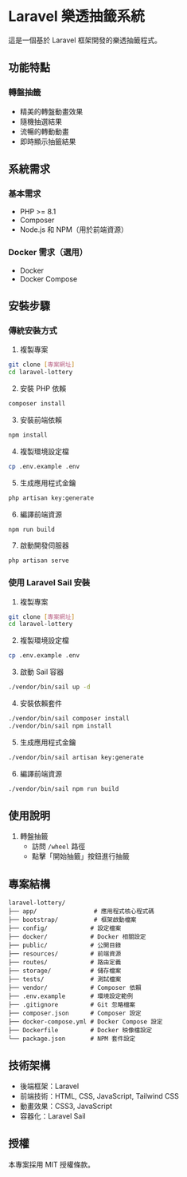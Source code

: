 # Laravel 樂透抽籤系統

這是一個基於 Laravel 框架開發的樂透抽籤程式。

## 功能特點

### 轉盤抽籤
- 精美的轉盤動畫效果
- 隨機抽選結果
- 流暢的轉動動畫
- 即時顯示抽籤結果

## 系統需求

### 基本需求
- PHP >= 8.1
- Composer
- Node.js 和 NPM（用於前端資源）

### Docker 需求（選用）
- Docker
- Docker Compose

## 安裝步驟

### 傳統安裝方式

1. 複製專案
```bash
git clone [專案網址]
cd laravel-lottery
```

2. 安裝 PHP 依賴
```bash
composer install
```

3. 安裝前端依賴
```bash
npm install
```

4. 複製環境設定檔
```bash
cp .env.example .env
```

5. 生成應用程式金鑰
```bash
php artisan key:generate
```

6. 編譯前端資源
```bash
npm run build
```

7. 啟動開發伺服器
```bash
php artisan serve
```

### 使用 Laravel Sail 安裝

1. 複製專案
```bash
git clone [專案網址]
cd laravel-lottery
```

2. 複製環境設定檔
```bash
cp .env.example .env
```

3. 啟動 Sail 容器
```bash
./vendor/bin/sail up -d
```

4. 安裝依賴套件
```bash
./vendor/bin/sail composer install
./vendor/bin/sail npm install
```

5. 生成應用程式金鑰
```bash
./vendor/bin/sail artisan key:generate
```

6. 編譯前端資源
```bash
./vendor/bin/sail npm run build
```

## 使用說明

1. 轉盤抽籤
   - 訪問 `/wheel` 路徑
   - 點擊「開始抽籤」按鈕進行抽籤

## 專案結構

```
laravel-lottery/
├── app/                # 應用程式核心程式碼
├── bootstrap/          # 框架啟動檔案
├── config/            # 設定檔案
├── docker/            # Docker 相關設定
├── public/            # 公開目錄
├── resources/         # 前端資源
├── routes/            # 路由定義
├── storage/           # 儲存檔案
├── tests/             # 測試檔案
├── vendor/            # Composer 依賴
├── .env.example       # 環境設定範例
├── .gitignore         # Git 忽略檔案
├── composer.json      # Composer 設定
├── docker-compose.yml # Docker Compose 設定
├── Dockerfile         # Docker 映像檔設定
└── package.json       # NPM 套件設定
```

## 技術架構

- 後端框架：Laravel
- 前端技術：HTML, CSS, JavaScript, Tailwind CSS
- 動畫效果：CSS3, JavaScript
- 容器化：Laravel Sail

## 授權

本專案採用 MIT 授權條款。
